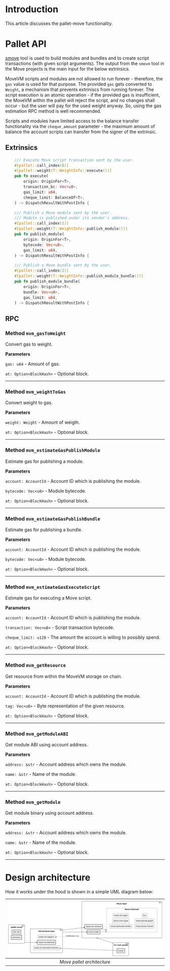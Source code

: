 # Introduction
This article discusses the pallet-move functionality. 

# Pallet API
[smove] tool is used to build modules and bundles and to create script transactions (with given script arguments). The output from the `smove` tool in the Move projects is the main input for the below extrinsics.

MoveVM scripts and modules are not allowed to run forever - therefore, the `gas` value is used for that purpose. The provided `gas` gets converted to `Weight`, a mechanism that prevents extriniscs from running forever.
The script execution is an atomic operation - if the provided gas is insufficient, the MoveVM within the pallet will reject the script, and no changes shall occur - but the user will pay for the used weight anyway. So, using the gas estimation RPC method is well recommended.

Scripts and modules have limited access to the balance transfer functionality via the `cheque_amount` parameter - the maximum amount of balance the account scripts can transfer from the signer of the extrinsic.

## Extrinsics

```rust
    /// Execute Move script transaction sent by the user.
    #[pallet::call_index(0)]
    #[pallet::weight(T::WeightInfo::execute())]
    pub fn execute(
        origin: OriginFor<T>,
        transaction_bc: Vec<u8>,
        gas_limit: u64,
        cheque_limit: BalanceOf<T>,
    ) -> DispatchResultWithPostInfo {
```

```rust
    /// Publish a Move module sent by the user.
    /// Module is published under its sender's address.
    #[pallet::call_index(1)]
    #[pallet::weight(T::WeightInfo::publish_module())]
    pub fn publish_module(
        origin: OriginFor<T>,
        bytecode: Vec<u8>,
        gas_limit: u64,
    ) -> DispatchResultWithPostInfo {
```

```rust
    /// Publish a Move bundle sent by the user.
    #[pallet::call_index(2)]
    #[pallet::weight(T::WeightInfo::publish_module_bundle())]
    pub fn publish_module_bundle(
        origin: OriginFor<T>,
        bundle: Vec<u8>,
        gas_limit: u64,
    ) -> DispatchResultWithPostInfo {
```
## RPC

### Method `mvm_gasToWeight`
Convert gas to weight.

**Parameters**

`gas: u64` - Amount of gas.

`at: Option<BlockHash>` - Optional block.

----------------------------------------------------------------

### Method `mvm_weightToGas`
Convert weight to gas.

**Parameters**

`weight: Weight` - Amount of weigth.

`at: Option<BlockHash>` - Optional block.

----------------------------------------------------------------

### Method `mvm_estimateGasPublishModule`
Estimate gas for publishing a module.

**Parameters**

`account: AccountId` - Account ID which is publishing the module.

`bytecode: Vec<u8>` - Module bytecode.

`at: Option<BlockHash>` - Optional block.

----------------------------------------------------------------

### Method `mvm_estimateGasPublishBundle`
Estimate gas for publishing a bundle.

**Parameters**

`account: AccountId` - Account ID which is publishing the module.

`bytecode: Vec<u8>` - Module bytecode.

`at: Option<BlockHash>` - Optional block.

----------------------------------------------------------------

### Method `mvm_estimateGasExecuteScript`
Estimate gas for executing a Move script.

**Parameters**

`account: AccountId` - Account ID which is publishing the module.

`transaction: Vec<u8>` - Script transaction bytecode.

`cheque_limit: u128` - The amount the account is willing to possibly spend.

`at: Option<BlockHash>` - Optional block.

----------------------------------------------------------------

### Method `mvm_getResource`
Get resource from within the MoveVM storage on chain.

**Parameters**

`account: AccountId` - Account ID which is publishing the module.

`tag: Vec<u8>` - Byte representation of the given resource.

`at: Option<BlockHash>` - Optional block.

----------------------------------------------------------------

### Method `mvm_getModuleABI`
Get module ABI using account address.

**Parameters**

`address: &str` - Account address which owns the module.

`name: &str` - Name of the module.

`at: Option<BlockHash>` - Optional block.

----------------------------------------------------------------

### Method `mvm_getModule`
Get module binary using account address.

**Parameters**

`address: &str` - Account address which owns the module.

`name: &str` - Name of the module.

`at: Option<BlockHash>` - Optional block.

----------------------------------------------------------------

# Design architecture

How it works under the hood is shown in a simple UML diagram below:

| ![uml-pallet-move-full-architecture-m2.png](./assets/uml-pallet-move-full-architecture-m2.png) |
|:--:|
| *Move pallet architecture* |

[smove]: https://github.com/eigerco/smove
